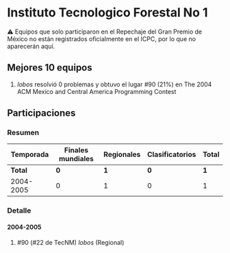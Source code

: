 # Instituto Tecnologico Forestal No 1

:warning: Equipos que solo participaron en el Repechaje del Gran Premio de México no están registrados oficialmente en el ICPC, por lo que no aparecerán aquí.

## Mejores 10 equipos

1. _lobos_ resolvió 0 problemas y obtuvo el lugar #90 (21%) en The 2004 ACM Mexico and Central America Programming Contest

## Participaciones

### Resumen

| Temporada | Finales mundiales | Regionales | Clasificatorios | Total |
| --- | --- | --- | --- | --- |
| **Total** | **0** | **1** | **0** | **1** |
| 2004-2005 | 0 | 1 | 0 | 1 |

### Detalle

#### 2004-2005

1. #90 (#22 de TecNM) _lobos_ (Regional)




